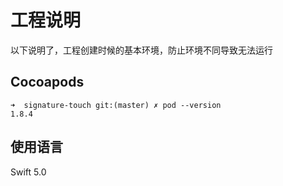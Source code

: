 # 工程说明

以下说明了，工程创建时候的基本环境，防止环境不同导致无法运行

## Cocoapods

```pods
➜  signature-touch git:(master) ✗ pod --version
1.8.4
```

## 使用语言

Swift 5.0
